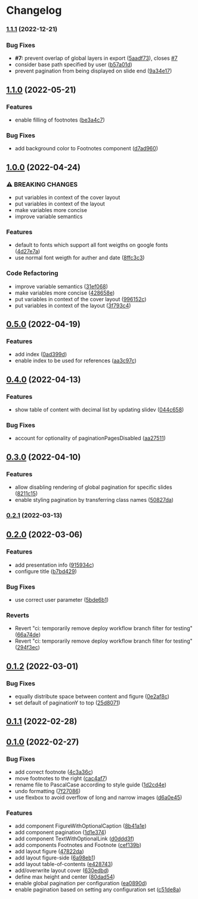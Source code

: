 # Changelog

### [1.1.1](https://github.com/alexanderdavide/slidev-theme-academic/compare/1.1.0...1.1.1) (2022-12-21)


### Bug Fixes

* **#7:** prevent overlap of global layers in export ([5aadf73](https://github.com/alexanderdavide/slidev-theme-academic/commit/5aadf7358099dfd0cc56b72afc836f008ab55181)), closes [#7](https://github.com/alexanderdavide/slidev-theme-academic/issues/7)
* consider base path specified by user ([b57a01d](https://github.com/alexanderdavide/slidev-theme-academic/commit/b57a01dfc7363d99eeb41c556e97392b0c08b520))
* prevent pagination from being displayed on slide end ([9a34e17](https://github.com/alexanderdavide/slidev-theme-academic/commit/9a34e1755fcc0cdc615d9650e3f7dd31abb0e52d))

## [1.1.0](https://github.com/alexanderdavide/slidev-theme-academic/compare/1.0.0...1.1.0) (2022-05-21)


### Features

* enable filling of footnotes ([be3a4c7](https://github.com/alexanderdavide/slidev-theme-academic/commit/be3a4c7f81b37fb71674224f4b85b18c116c5a93))


### Bug Fixes

* add background color to Footnotes component ([d7ad960](https://github.com/alexanderdavide/slidev-theme-academic/commit/d7ad960770d8c0779dd1ca2edfba65c81eb8c312))

## [1.0.0](https://github.com/alexanderdavide/slidev-theme-academic/compare/0.5.0...1.0.0) (2022-04-24)


### ⚠ BREAKING CHANGES

* put variables in context of the cover layout
* put variables in context of the layout
* make variables more concise
* improve variable semantics

### Features

* default to fonts which support all font weigths on google fonts ([4d27e7a](https://github.com/alexanderdavide/slidev-theme-academic/commit/4d27e7a0eadd4a5e5308c62a045e27c752d5c545))
* use normal font weigth for auther and date ([8ffc3c3](https://github.com/alexanderdavide/slidev-theme-academic/commit/8ffc3c3a344e43ae776d942aede259105f26dfd5))


### Code Refactoring

* improve variable semantics ([31ef068](https://github.com/alexanderdavide/slidev-theme-academic/commit/31ef068ab7bcd40bbc76a898d8b2a27f6c4473e2))
* make variables more concise ([428658e](https://github.com/alexanderdavide/slidev-theme-academic/commit/428658e89772706f6ae46eb47e2158921e0de299))
* put variables in context of the cover layout ([996152c](https://github.com/alexanderdavide/slidev-theme-academic/commit/996152c8be7640c21f64dcd807b56cec12fe1211))
* put variables in context of the layout ([3f793c4](https://github.com/alexanderdavide/slidev-theme-academic/commit/3f793c4e18f07dd0cc4bc74c87bc1bc0db1c1186))

## [0.5.0](https://github.com/alexanderdavide/slidev-theme-academic/compare/0.4.0...0.5.0) (2022-04-19)


### Features

* add index ([0ad399d](https://github.com/alexanderdavide/slidev-theme-academic/commit/0ad399dd22320700753428e43cc7ab8b26efd90e))
* enable index to be used for references ([aa3c97c](https://github.com/alexanderdavide/slidev-theme-academic/commit/aa3c97c8fe66844178c7afd5705ffaade919bf6a))

## [0.4.0](https://github.com/alexanderdavide/slidev-theme-academic/compare/0.3.0...0.4.0) (2022-04-13)


### Features

* show table of content with decimal list by updating slidev ([044c658](https://github.com/alexanderdavide/slidev-theme-academic/commit/044c65867da6a4a72153689d9e0f137323dd69f8))


### Bug Fixes

* account for optionality of paginationPagesDisabled ([aa27511](https://github.com/alexanderdavide/slidev-theme-academic/commit/aa275115c893bc3f6b30411b6a199ee9f08d5649))

## [0.3.0](https://github.com/alexanderdavide/slidev-theme-academic/compare/0.2.1...0.3.0) (2022-04-10)


### Features

* allow disabling rendering of global pagination for specific slides ([8211c15](https://github.com/alexanderdavide/slidev-theme-academic/commit/8211c15a57b41588bcc3e3fe6ae3b6363a702e9b))
* enable styling pagination by transferring class names ([50827da](https://github.com/alexanderdavide/slidev-theme-academic/commit/50827daabfa792967d94480eedb84f5132b2df67))

### [0.2.1](https://github.com/alexanderdavide/slidev-theme-academic/compare/0.2.0...0.2.1) (2022-03-13)

## [0.2.0](https://github.com/alexanderdavide/slidev-theme-academic/compare/0.1.2...0.2.0) (2022-03-06)


### Features

* add presentation info ([915934c](https://github.com/alexanderdavide/slidev-theme-academic/commit/915934ca5a20199c4101ba35ae1c86ac18c7238f))
* configure title ([b7bd429](https://github.com/alexanderdavide/slidev-theme-academic/commit/b7bd4293336a35eb4c3dff5aab3f7e9ea1cd3a1a))


### Bug Fixes

* use correct user parameter ([5bde6b1](https://github.com/alexanderdavide/slidev-theme-academic/commit/5bde6b16a584e2ecfce6fe59cd6ea7aa1b9ec048))


### Reverts

* Revert "ci: temporarily remove deploy workflow branch filter for testing" ([66a74de](https://github.com/alexanderdavide/slidev-theme-academic/commit/66a74de0f3782b53253ad327e16c753ea3ead959))
* Revert "ci: temporarily remove deploy workflow branch filter for testing" ([294f3ec](https://github.com/alexanderdavide/slidev-theme-academic/commit/294f3ec496b9c4948792462d60ddbc93ff0c093b))

## [0.1.2](https://github.com/alexanderdavide/slidev-theme-academic/compare/0.1.1...0.1.2) (2022-03-01)


### Bug Fixes

* equally distribute space between content and figure ([0e2af8c](https://github.com/alexanderdavide/slidev-theme-academic/commit/0e2af8cdb295906b0ee005c13d9b176606a26c94))
* set default of paginationY to top ([25d8071](https://github.com/alexanderdavide/slidev-theme-academic/commit/25d807107c89e00c1ba88ca79b98c1cf72d486c2))

## [0.1.1](https://github.com/alexanderdavide/slidev-theme-academic/compare/0.1.0...0.1.1) (2022-02-28)

## [0.1.0](https://github.com/alexanderdavide/slidev-theme-academic/compare/7f27086dbac7fde8edf582afda96755595b59664...0.1.0) (2022-02-27)


### Bug Fixes

* add correct footnote ([4c3a36c](https://github.com/alexanderdavide/slidev-theme-academic/commit/4c3a36cc77f66441cc2f8f34c68a3943bebe7dc4))
* move footnotes to the right ([cac4af7](https://github.com/alexanderdavide/slidev-theme-academic/commit/cac4af7dc24e67147849fe41075fd44dd4639b2f))
* rename file to PascalCase according to style guide ([1d2cd4e](https://github.com/alexanderdavide/slidev-theme-academic/commit/1d2cd4e613c6c476fe537017a8f722f2acbeaa0a))
* undo formatting ([7f27086](https://github.com/alexanderdavide/slidev-theme-academic/commit/7f27086dbac7fde8edf582afda96755595b59664))
* use flexbox to avoid overflow of long and narrow images ([d6a0e45](https://github.com/alexanderdavide/slidev-theme-academic/commit/d6a0e4552812e8d8e5ba50072cecda640ebfc094))


### Features

* add component FigureWithOptionalCaption ([8b41a1e](https://github.com/alexanderdavide/slidev-theme-academic/commit/8b41a1e6e1f1bb8f0dbadb7272b4e3da1d3436d6))
* add component pagination ([1d1e374](https://github.com/alexanderdavide/slidev-theme-academic/commit/1d1e37424e6764ceebe5fa7a15fdeb70940c0e86))
* add component TextWithOptionalLink ([d0ddd3f](https://github.com/alexanderdavide/slidev-theme-academic/commit/d0ddd3f195919a4a44fc79c6dd6022fd78304945))
* add components Footnotes and Footnote ([cef139b](https://github.com/alexanderdavide/slidev-theme-academic/commit/cef139b35e71973acc003b2bc2bc213e3c9462ae))
* add layout figure ([47822da](https://github.com/alexanderdavide/slidev-theme-academic/commit/47822dadc9b37dbfd9c0d64c44472922a632d0b2))
* add layout figure-side ([6a98eb1](https://github.com/alexanderdavide/slidev-theme-academic/commit/6a98eb13497f6dd2ad9b2aab471782f789abba6e))
* add layout table-of-contents ([e428743](https://github.com/alexanderdavide/slidev-theme-academic/commit/e4287433a60743ce49e11a7bff3ff7eb60dcb741))
* add/overwrite layout cover ([630edbd](https://github.com/alexanderdavide/slidev-theme-academic/commit/630edbd01434cb07bb04ac56adc83c2e3f9129d5))
* define max height and center ([80dad54](https://github.com/alexanderdavide/slidev-theme-academic/commit/80dad543d86797f65fbbd1b0fa12ead00c29c727))
* enable global pagination per configuration ([ea0890d](https://github.com/alexanderdavide/slidev-theme-academic/commit/ea0890dfb74f565a73cf31f644f6e19a463a2ee1))
* enable pagination based on setting any configuration set ([c51de8a](https://github.com/alexanderdavide/slidev-theme-academic/commit/c51de8a0354b25215b89b1c11e9aaf5cfe47157f))